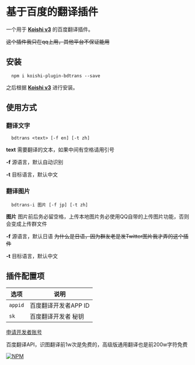 # 基于百度的翻译插件



一个用于 **[Koishi v3](https://github.com/koishijs/koishi)** 的百度翻译插件。

~~这个插件我只在qq上用，其他平台不保证能用~~

## 安装

``` shell
  npm i koishi-plugin-bdtrans --save
```
之后根据 **[Koishi v3](https://github.com/koishijs/koishi)** 进行安装。

## 使用方式

### 翻译文字
```
  bdtrans <text> [-f en] [-t zh]
```
**text** 需要翻译的文本，如果中间有空格请用引号

**-f** 源语言，默认自动识别

**-t** 目标语言，默认中文

### 翻译图片

```
  bdtrans-i 图片 [-f jp] [-t zh]
```
**图片** 图片前后务必留空格，上传本地图片务必使用QQ自带的上传图片功能，否则会变成上传群文件

**-f** 源语言，默认日语 ~~为什么是日语，因为群友老是发Twitter图片我才弄的这个插件~~

**-t** 目标语言，默认中文

## 插件配置项
| 选项        |            说明                        |
| --------------- |   --------------------------- |
| `appid`  | 百度翻译开发者APP ID |
| `sk` |  百度翻译开发者 秘钥                 |

[申请开发者账号](https://fanyi-api.baidu.com/api/trans/product/desktop)

百度翻译API，识图翻译前1w次是免费的，高级版通用翻译也是前200w字符免费


[![NPM](https://nodei.co/npm/koishi-plugin-bdtrans.png)](https://nodei.co/npm/koishi-plugin-bdtrans/)